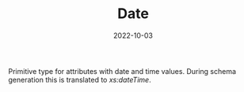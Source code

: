 ﻿---
title: Date
toc: false
type: specs
date: "2022-10-03"
draft: false
specification: VEC
version: 2.0.1
documentType: "Recommendation"
elementType: Class
classes:
  - Date
menu_name: vec-2.0.1
---
<p> Primitive type for attributes with date and time values. During schema generation this is translated to <i>xs:dateTime</i>.      </p>